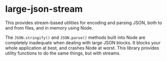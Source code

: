 # large-json-stream
This provides stream-based utilities for encoding and parsing JSON, both to and from files, and in memory using Node.

The `JSON.stringify()` and `JSON.parse()` methods built into Node are completely inadequate when dealing with large JSON blocks. It blocks your whole application at best, and crashes Node at worst. This library provides utility functions to do the same things, but with streams.
